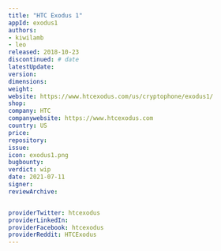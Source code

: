 ```yaml
---
title: "HTC Exodus 1"
appId: exodus1
authors:
- kiwilamb
- leo
released: 2018-10-23
discontinued: # date
latestUpdate:
version:
dimensions: 
weight: 
website: https://www.htcexodus.com/us/cryptophone/exodus1/
shop: 
company: HTC
companywebsite: https://www.htcexodus.com
country: US
price: 
repository: 
issue:
icon: exodus1.png
bugbounty:
verdict: wip
date: 2021-07-11
signer:
reviewArchive:


providerTwitter: htcexodus
providerLinkedIn: 
providerFacebook: htcexodus
providerReddit: HTCExodus
---
```


